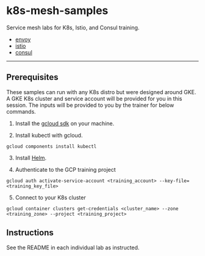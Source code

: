 # k8s-mesh-samples

Service mesh labs for K8s, Istio, and Consul training.
- [envoy](envoy)
- [istio](istio)
- [consul](consul)
----

## Prerequisites
These samples can run with any K8s distro but were designed around GKE. A GKE K8s cluster and service account will be provided for you in this session. The inputs will be provided to you by the trainer for below commands.

1.  Install the [gcloud sdk](https://cloud.google.com/sdk/docs/quickstarts) on your machine.

2.  Install kubectl with gcloud.

```
gcloud components install kubectl
```

3. Install [Helm](https://docs.helm.sh/using_helm/#installing-helm).

4.  Authenticate to the GCP training project

```
gcloud auth activate-service-account <training_account> --key-file=<training_key_file>
```

5.  Connect to your K8s cluster

```
gcloud container clusters get-credentials <cluster_name> --zone <training_zone> --project <training_project>
```

## Instructions
See the README in each individual lab as instructed.

